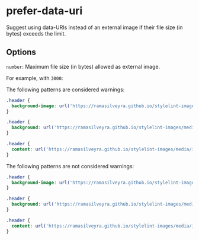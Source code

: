 # prefer-data-uri

Suggest using data-URIs instead of an external image if their file size (in bytes) exceeds the limit.

## Options

`number`: Maximum file size (in bytes) allowed as external image.

For example, with `3000`:

The following patterns are considered warnings:

```css
.header {
  background-image: url('https://ramasilveyra.github.io/stylelint-images/media/image-2.png'); /* 2739 bytes of size */
}
```

```css
.header {
  background: url('https://ramasilveyra.github.io/stylelint-images/media/image-2.png'); /* 2739 bytes of size */
}
```

```css
.header {
  content: url('https://ramasilveyra.github.io/stylelint-images/media/image-2.png'); /* 2739 bytes of size */
}
```

The following patterns are not considered warnings:

```css
.header {
  background-image: url('https://ramasilveyra.github.io/stylelint-images/media/image-1.png'); /* 6486 bytes of size */
}
```

```css
.header {
  background: url('https://ramasilveyra.github.io/stylelint-images/media/image-1.png'); /* 6486 bytes of size */
}
```

```css
.header {
  content: url('https://ramasilveyra.github.io/stylelint-images/media/image-1.png'); /* 6486 bytes of size */
}
```
